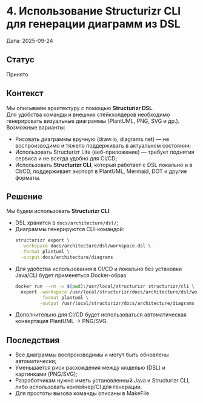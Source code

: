 # 4. Использование Structurizr CLI для генерации диаграмм из DSL

Дата: 2025-09-24

## Статус
Принято

## Контекст
Мы описываем архитектуру с помощью **Structurizr DSL**.  
Для удобства команды и внешних стейкхолдеров необходимо генерировать визуальные диаграммы (PlantUML, PNG, SVG и др.).  
Возможные варианты:
- Рисовать диаграммы вручную (draw.io, diagrams.net) — не воспроизводимо и тяжело поддерживать в актуальном состоянии;
- Использовать Structurizr Lite (веб-приложение) — требует поднятия сервиса и не всегда удобно для CI/CD;
- Использовать **Structurizr CLI**, который работает с DSL локально и в CI/CD, поддерживает экспорт в PlantUML, Mermaid, DOT и другие форматы.

## Решение
Мы будем использовать **Structurizr CLI**:
- DSL хранится в `docs/architecture/dsl/`;
- Диаграммы генерируются CLI-командой:
  ```bash
  structurizr export \
    -workspace docs/architecture/dsl/workspace.dsl \
    -format plantuml \
    -output docs/architecture/diagrams
  ``` 
- Для удобства использования в CI/CD и локально без установки Java/CLI будет применяться Docker-образ
  ```bash
  docker run --rm -v $(pwd):/usr/local/structurizr structurizr/cli \
    export -workspace /usr/local/structurizr/docs/architecture/dsl/workspace.dsl \
           -format plantuml \
           -output /usr/local/structurizr/docs/architecture/diagrams
  
  ```
- Дополнительно для CI/CD будет использоваться автоматическая конвертация PlantUML → PNG/SVG. 

## Последствия
- Все диаграммы воспроизводимы и могут быть обновлены автоматически;
- Уменьшается риск расхождения между моделью (DSL) и картинками (PNG/SVG);
- Разработчикам нужно иметь установленный Java и Structurizr CLI, либо использовать контейнер/CI для генерации.
- Для простоты вызова команды описаны в MakeFile